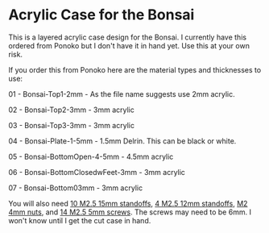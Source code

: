 # Acrylic Case for the Bonsai
This is a layered acrylic case design for the Bonsai.  I currently have this ordered from Ponoko but I don't have it in hand yet.  Use this at your own risk.

If you order this from Ponoko here are the material types and thicknesses to use:

01 - Bonsai-Top1-2mm - As the file name suggests use 2mm acrylic.

02 - Bonsai-Top2-3mm - 3mm acrylic

03 - Bonsai-Top3-3mm - 3mm acrylic

04 - Bonsai-Plate-1-5mm - 1.5mm Delrin.  This can be black or white.

05 - Bonsai-BottomOpen-4-5mm - 4.5mm acrylic

06 - Bonsai-BottomClosedwFeet-3mm - 3mm acrylic

07 - Bonsai-Bottom03mm - 3mm acrylic

You will also need [10 M2.5 15mm standoffs](https://www.harwin.com/products/R25-1001502/), [4 M2.5 12mm standoffs](https://www.harwin.com/products/R25-1001202/), [M2 4mm nuts](https://www.harwin.com/products/M80-2430000B/), and [14 M2.5 5mm screws](https://www.amazon.com/Machine-Plated-Phillips-M2-5-0-45-Threads/dp/B000NHVPPO/).  The screws may need to be 6mm.  I won't know until I get the cut case in hand.

